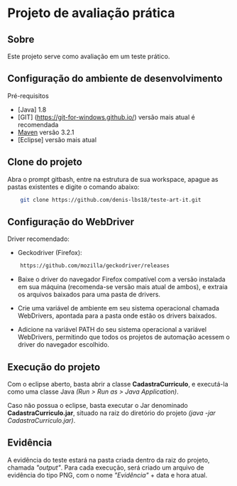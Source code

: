 # Projeto de avaliação prática

## Sobre
Este projeto serve como avaliação em um teste prático.

## Configuração do ambiente de desenvolvimento

Pré-requisitos

* [Java] 1.8
* [GIT] (https://git-for-windows.github.io/) versão mais atual é recomendada
* [Maven](http://pow.cx/) versão 3.2.1
* [Eclipse] versão mais atual

## Clone do projeto

Abra o prompt gitbash, entre na estrutura de sua workspace, apague as pastas existentes e digite o comando abaixo:

```sh
	git clone https://github.com/denis-lbs18/teste-art-it.git
```

## Configuração do WebDriver

Driver recomendado:
* Geckodriver (Firefox):

```sh
    https://github.com/mozilla/geckodriver/releases
```

* Baixe o driver do navegador Firefox compatível com a versão instalada em sua máquina (recomenda-se versão mais atual de ambos), e extraia os arquivos baixados para uma pasta de drivers.

* Crie uma variável de ambiente em seu sistema operacional chamada WebDrivers, apontada para a pasta onde estão os drivers baixados.

* Adicione na variável PATH do seu sistema operacional a variável WebDrivers, permitindo que todos os projetos de automação acessem o driver do navegador escolhido.

## Execução do projeto

Com o eclipse aberto, basta abrir a classe **CadastraCurriculo**, e executá-la como uma classe Java *(Run > Run as > Java Application)*.

Caso não possua o eclipse, basta executar o Jar denominado **CadastraCurriculo.jar**, situado na raiz do diretório do projeto *(java -jar CadastraCurriculo.jar)*.

## Evidência

A evidência do teste estará na pasta criada dentro da raiz do projeto, chamada *"output"*. Para cada execução, será criado um arquivo de evidência do tipo PNG, com o nome *"Evidência"* + data e hora atual.